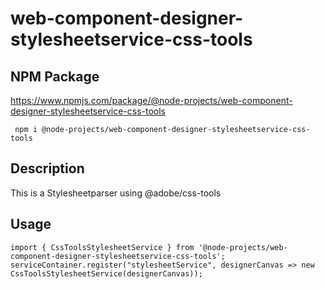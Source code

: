 # web-component-designer-stylesheetservice-css-tools

## NPM Package

https://www.npmjs.com/package/@node-projects/web-component-designer-stylesheetservice-css-tools

     npm i @node-projects/web-component-designer-stylesheetservice-css-tools

## Description

This is a Stylesheetparser using @adobe/css-tools

## Usage

    import { CssToolsStylesheetService } from '@node-projects/web-component-designer-stylesheetservice-css-tools';
    serviceContainer.register("stylesheetService", designerCanvas => new CssToolsStylesheetService(designerCanvas));